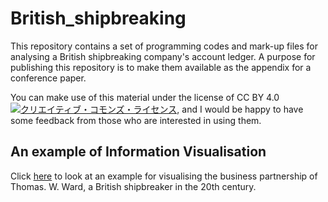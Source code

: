 # British_shipbreaking

This repository contains a set of programming codes and mark-up files for analysing a British shipbreaking company's account ledger. A purpose for publishing this repository is to make them available as the appendix for a conference paper.

You can make use of this material under the license of CC BY 4.0 
<a rel="license" href="http://creativecommons.org/licenses/by/4.0/"><img alt="クリエイティブ・コモンズ・ライセンス" style="border-width:0" src="https://i.creativecommons.org/l/by/4.0/88x31.png" /></a>, and I would be happy to have some feedback from those who are interested in using them.

## An example of Information Visualisation

Click <a href="https://naoki-kokaze.github.io/British_shipbreaking/Ward_HMS_treemap.html">here</a> to look at an example for visualising the business partnership of Thomas. W. Ward, a British shipbreaker in the 20th century.
